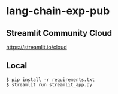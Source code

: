 # lang-chain-exp-pub

## Streamlit Community Cloud
https://streamlit.io/cloud

## Local
```
$ pip install -r requirements.txt
$ streamlit run streamlit_app.py
```